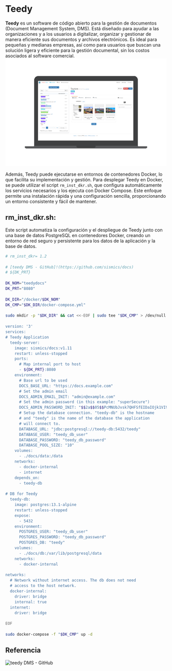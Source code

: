 # Teedy
**Teedy** es un software de código abierto para la gestión de documentos (Document Management System, DMS). Está diseñado para ayudar a las organizaciones y a los usuarios a digitalizar, organizar y gestionar de manera eficiente sus documentos y archivos electrónicos. Es ideal para pequeñas y medianas empresas, así como para usuarios que buscan una solución ligera y eficiente para la gestión documental, sin los costos asociados al software comercial.
![](./captura-teedy.png)

Además, Teedy puede ejecutarse en entornos de contenedores Docker, lo que facilita su implementación y gestión. Para desplegar Teedy en Docker, se puede utilizar el script `rm_inst_dkr.sh`, que configura automáticamente los servicios necesarios y los ejecuta con Docker Compose. Este enfoque permite una instalación rápida y una configuración sencilla, proporcionando un entorno consistente y fácil de mantener.

## rm_inst_dkr.sh:
Este script automatiza la configuración y el despliegue de Teedy junto con una base de datos PostgreSQL en contenedores Docker, creando un entorno de red seguro y persistente para los datos de la aplicación y la base de datos.

```bash
# rm_inst_dkr= 1.2

# [teedy DMS - GitHub]!(https://github.com/sismics/docs)
# ${DK_PRT}

DK_NOM="teedydocs"
DK_PRT="8080"

DK_DIR="/docker/$DK_NOM"
DK_CMP="$DK_DIR/docker-compose.yml"

sudo mkdir -p "$DK_DIR" && cat <<-EOF | sudo tee "$DK_CMP" > /dev/null

version: '3'
services:
# Teedy Application
  teedy-server:
    image: sismics/docs:v1.11
    restart: unless-stopped
    ports:
      # Map internal port to host
      - ${DK_PRT}:8080
    environment:
      # Base url to be used
      DOCS_BASE_URL: "https://docs.example.com"
      # Set the admin email
      DOCS_ADMIN_EMAIL_INIT: "admin@example.com"
      # Set the admin password (in this example: "superSecure")
      DOCS_ADMIN_PASSWORD_INIT: "$$2a$$05$$PcMNUbJvsk7QHFSfEIDaIOjk1VI9/E7IPjTKx.jkjPxkx2EOKSoPS"
      # Setup the database connection. "teedy-db" is the hostname
      # and "teedy" is the name of the database the application
      # will connect to.
      DATABASE_URL: "jdbc:postgresql://teedy-db:5432/teedy"
      DATABASE_USER: "teedy_db_user"
      DATABASE_PASSWORD: "teedy_db_password"
      DATABASE_POOL_SIZE: "10"
    volumes:
      - ./docs/data:/data
    networks:
      - docker-internal
      - internet
    depends_on:
      - teedy-db

# DB for Teedy
  teedy-db:
    image: postgres:13.1-alpine
    restart: unless-stopped
    expose:
      - 5432
    environment:
      POSTGRES_USER: "teedy_db_user"
      POSTGRES_PASSWORD: "teedy_db_password"
      POSTGRES_DB: "teedy"
    volumes:
      - ./docs/db:/var/lib/postgresql/data
    networks:
      - docker-internal

networks:
  # Network without internet access. The db does not need
  # access to the host network.
  docker-internal:
    driver: bridge
    internal: true
  internet:
    driver: bridge
    
EOF

sudo docker-compose -f "$DK_CMP" up -d
```
## Referencia
![teedy DMS - GitHub](https://github.com/sismics/docs)

